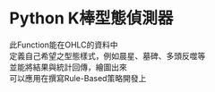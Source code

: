 # Python K棒型態偵測器

此Function能在OHLC的資料中  
定義自己希望之型態樣式，例如晨星、墓碑、多頭反噬等  
並能將結果與統計回傳，繪圖出來  
可以應用在撰寫Rule-Based策略開發上  

